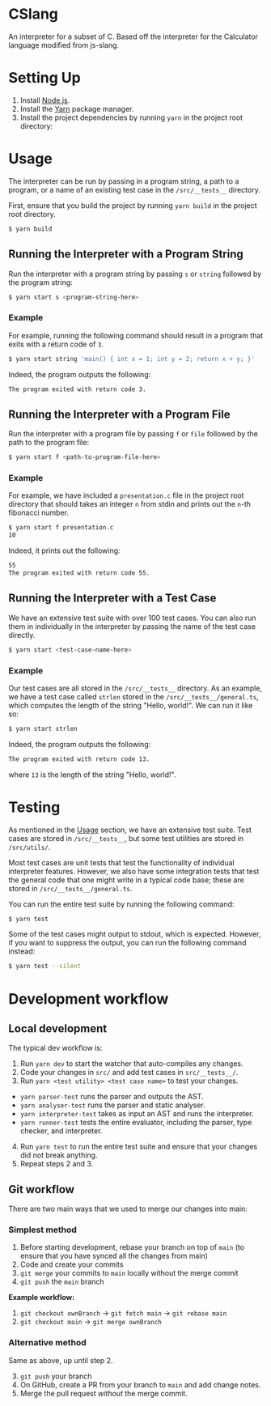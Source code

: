 # CSlang

An interpreter for a subset of C. Based off the interpreter for the Calculator language modified from js-slang.

# Setting Up
1. Install [Node.js](https://nodejs.org/).
2. Install the [Yarn](https://yarnpkg.com/) package manager.
3. Install the project dependencies by running `yarn` in the project root directory:

# Usage
The interpreter can be run by passing in a program string, a path to a program, or a name of an existing test case in the `/src/__tests__` directory.

First, ensure that you build the project by running `yarn build` in the project root directory.
```bash
$ yarn build
```

## Running the Interpreter with a Program String
Run the interpreter with a program string by passing `s` or `string` followed by the program string:
```bash
$ yarn start s <program-string-here>
```

### Example
For example, running the following command should result in a program that exits with a return code of `3`.
```bash
$ yarn start string 'main() { int x = 1; int y = 2; return x + y; }'
```

Indeed, the program outputs the following:
```bash
The program exited with return code 3.
```

## Running the Interpreter with a Program File
Run the interpreter with a program file by passing `f` or `file` followed by the path to the program file:
```bash
$ yarn start f <path-to-program-file-here>
```

### Example
For example, we have included a `presentation.c` file in the project root directory that should takes an integer `n` from stdin and prints out the `n`-th fibonacci number.
```bash
$ yarn start f presentation.c
10
```

Indeed, it prints out the following:
```bash
55
The program exited with return code 55.
```

## Running the Interpreter with a Test Case
We have an extensive test suite with over 100 test cases. You can also run them in individually in the interpreter by passing the name of the test case directly.
```bash
$ yarn start <test-case-name-here>
```

### Example
Our test cases are all stored in the `/src/__tests__` directory. As an example, we have a test case called `strlen` stored in the `/src/__tests__/general.ts`, which computes the length of the string "Hello, world!". We can run it like so:
```bash
$ yarn start strlen
```

Indeed, the program outputs the following:
```bash
The program exited with return code 13.
```
where `13` is the length of the string "Hello, world!".

# Testing

As mentioned in the [Usage](#usage) section, we have an extensive test suite. Test cases are stored in `/src/__tests__`, but some test utilities are stored in `/src/utils/`.

 Most test cases are unit tests that test the functionality of individual interpreter features. However, we also have some integration tests that test the general code that one might write in a typical code base; these are stored in `/src/__tests__/general.ts`.

You can run the entire test suite by running the following command:
```bash
$ yarn test
```

Some of the test cases might output to stdout, which is expected. However, if you want to suppress the output, you can run the following command instead:
```bash
$ yarn test --silent
```

# Development workflow

## Local development
The typical dev workflow is:
1. Run `yarn dev` to start the watcher that auto-compiles any changes.
2. Code your changes in `src/` and add test cases in `src/__tests__/`.
3. Run `yarn <test utility> <test case name>` to test your changes.
 - `yarn parser-test` runs the parser and outputs the AST.
 - `yarn analyser-test` runs the parser and static analyser.
 - `yarn interpreter-test` takes as input an AST and runs the interpreter.
 - `yarn runner-test` tests the entire evaluator, including the parser, type checker, and interpreter.
4. Run `yarn test` to run the entire test suite and ensure that your changes did not break anything.
4. Repeat steps 2 and 3.


## Git workflow

There are two main ways that we used to merge our changes into main:

### Simplest method
1. Before starting development, rebase your branch on top of `main` (to ensure that you have synced all the changes from main)
2. Code and create your commits
3. `git merge` your commits to `main` locally without the merge commit
4. `git push` the `main` branch

**Example workflow:**
1. `git checkout ownBranch` → `git fetch main` → `git rebase main`
3. `git checkout main` → `git merge ownBranch`

### Alternative method

Same as above, up until step 2.

3. `git push` your branch
4. On GitHub, create a PR from your branch to `main` and add change notes.
5. Merge the pull request *without* the merge commit.

